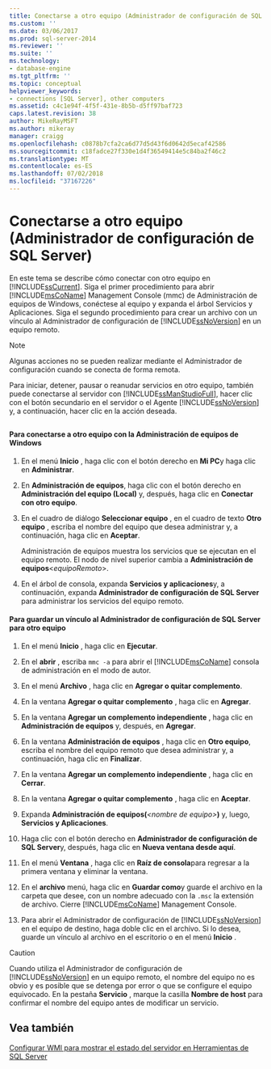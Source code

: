 ```yaml
---
title: Conectarse a otro equipo (Administrador de configuración de SQL Server) | Microsoft Docs
ms.custom: ''
ms.date: 03/06/2017
ms.prod: sql-server-2014
ms.reviewer: ''
ms.suite: ''
ms.technology:
- database-engine
ms.tgt_pltfrm: ''
ms.topic: conceptual
helpviewer_keywords:
- connections [SQL Server], other computers
ms.assetid: c4c1e94f-4f5f-431e-8b5b-d5ff97baf723
caps.latest.revision: 38
author: MikeRayMSFT
ms.author: mikeray
manager: craigg
ms.openlocfilehash: c0878b7cfa2ca6d77d5d43f6d0642d5ecaf42586
ms.sourcegitcommit: c18fadce27f330e1d4f36549414e5c84ba2f46c2
ms.translationtype: MT
ms.contentlocale: es-ES
ms.lasthandoff: 07/02/2018
ms.locfileid: "37167226"
---
```

# <a name="connect-to-another-computer-sql-server-configuration-manager"></a>Conectarse a otro equipo (Administrador de configuración de SQL Server)
  En este tema se describe cómo conectar con otro equipo en [!INCLUDE[ssCurrent](../../includes/sscurrent-md.md)]. Siga el primer procedimiento para abrir [!INCLUDE[msCoName](../../includes/msconame-md.md)] Management Console (mmc) de Administración de equipos de Windows, conéctese al equipo y expanda el árbol Servicios y Aplicaciones. Siga el segundo procedimiento para crear un archivo con un vínculo al Administrador de configuración de [!INCLUDE[ssNoVersion](../../includes/ssnoversion-md.md)] en un equipo remoto.  
  
> [!NOTE]  
>  Algunas acciones no se pueden realizar mediante el Administrador de configuración cuando se conecta de forma remota.  
  
 Para iniciar, detener, pausar o reanudar servicios en otro equipo, también puede conectarse al servidor con [!INCLUDE[ssManStudioFull](../../includes/ssmanstudiofull-md.md)], hacer clic con el botón secundario en el servidor o el Agente [!INCLUDE[ssNoVersion](../../includes/ssnoversion-md.md)] y, a continuación, hacer clic en la acción deseada.  
  
##  <a name="SSMSProcedure"></a>  
  
#### <a name="to-connect-to-another-computer-with-windows-computer-management"></a>Para conectarse a otro equipo con la Administración de equipos de Windows  
  
1.  En el menú **Inicio** , haga clic con el botón derecho en **Mi PC**y haga clic en **Administrar**.  
  
2.  En **Administración de equipos**, haga clic con el botón derecho en **Administración del equipo (Local)** y, después, haga clic en **Conectar con otro equipo**.  
  
3.  En el cuadro de diálogo **Seleccionar equipo** , en el cuadro de texto **Otro equipo** , escriba el nombre del equipo que desea administrar y, a continuación, haga clic en **Aceptar**.  
  
     Administración de equipos muestra los servicios que se ejecutan en el equipo remoto. El nodo de nivel superior cambia a **Administración de equipos**\<*equipoRemoto*>.  
  
4.  En el árbol de consola, expanda **Servicios y aplicaciones**y, a continuación, expanda **Administrador de configuración de SQL Server** para administrar los servicios del equipo remoto.  
  
#### <a name="to-save-a-link-to-sql-server-configuration-manager-for-another-computer"></a>Para guardar un vínculo al Administrador de configuración de SQL Server para otro equipo  
  
1.  En el menú **Inicio** , haga clic en **Ejecutar**.  
  
2.  En el **abrir** , escriba `mmc -a` para abrir el [!INCLUDE[msCoName](../../includes/msconame-md.md)] consola de administración en el modo de autor.  
  
3.  En el menú **Archivo** , haga clic en **Agregar o quitar complemento**.  
  
4.  En la ventana **Agregar o quitar complemento** , haga clic en **Agregar**.  
  
5.  En la ventana **Agregar un complemento independiente** , haga clic en **Administración de equipos** y, después, en **Agregar**.  
  
6.  En la ventana **Administración de equipos** , haga clic en **Otro equipo**, escriba el nombre del equipo remoto que desea administrar y, a continuación, haga clic en **Finalizar**.  
  
7.  En la ventana **Agregar un complemento independiente** , haga clic en **Cerrar**.  
  
8.  En la ventana **Agregar o quitar complemento** , haga clic en **Aceptar**.  
  
9. Expanda **Administración de equipos(***\<nombre de equipo>***)** y, luego, **Servicios y Aplicaciones**.  
  
10. Haga clic con el botón derecho en **Administrador de configuración de SQL Server**y, después, haga clic en **Nueva ventana desde aquí**.  
  
11. En el menú **Ventana** , haga clic en **Raíz de consola**para regresar a la primera ventana y eliminar la ventana.  
  
12. En el **archivo** menú, haga clic en **Guardar como**y guarde el archivo en la carpeta que desee, con un nombre adecuado con la `.msc` la extensión de archivo. Cierre [!INCLUDE[msCoName](../../includes/msconame-md.md)] Management Console.  
  
13. Para abrir el Administrador de configuración de [!INCLUDE[ssNoVersion](../../includes/ssnoversion-md.md)] en el equipo de destino, haga doble clic en el archivo. Si lo desea, guarde un vínculo al archivo en el escritorio o en el menú **Inicio** .  
  
> [!CAUTION]  
>  Cuando utiliza el Administrador de configuración de [!INCLUDE[ssNoVersion](../../includes/ssnoversion-md.md)] en un equipo remoto, el nombre del equipo no es obvio y es posible que se detenga por error o que se configure el equipo equivocado. En la pestaña **Servicio** , marque la casilla **Nombre de host** para confirmar el nombre del equipo antes de modificar un servicio.  
  
## <a name="see-also"></a>Vea también  
 [Configurar WMI para mostrar el estado del servidor en Herramientas de SQL Server](../../ssms/configure-wmi-to-show-server-status-in-sql-server-tools.md)  
  
  
